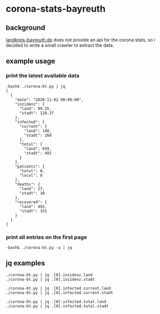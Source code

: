 # corona-stats-bayreuth

## background

[landkreis-bayreuth.de](https://www.landkreis-bayreuth.de/der-landkreis/pressemitteilungen/) does not provide an api for the corona stats, so i decided to write a small crawler to extract the data.

## example usage

### print the latest available data

```
-bash$ ./corona-bt.py | jq 
[
  {
    "date": "2020-11-02 00:00:00",
    "inzidenz": {
      "land": 99.35,
      "stadt": 128.37
    },
    "infected": {
      "current": {
        "land": 140,
        "stadt": 160
      },
      "total": {
        "land": 659,
        "stadt": 492
      }
    },
    "patients": {
      "total": 0,
      "local": 0
    },
    "deaths": {
      "land": 27,
      "stadt": 10
    },
    "recovered": {
      "land": 492,
      "stadt": 331
    }
  }
]
```

### print all entries on the first page

```
-bash$ ./corona-bt.py -a | jq
```

## jq examples

```
./corona-bt.py | jq .[0].inzidenz.land
./corona-bt.py | jq .[0].inzidenz.stadt

./corona-bt.py | jq .[0].infected.current.land
./corona-bt.py | jq .[0].infected.current.stadt

./corona-bt.py | jq .[0].infected.total.land
./corona-bt.py | jq .[0].infected.total.stadt
```
